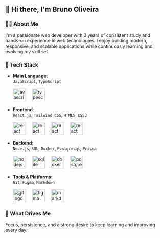 ## 👋 Hi there, I'm Bruno Oliveira

### 🧑‍💻 About Me
I'm a passionate web developer with 3 years of consistent study and hands-on experience in web technologies. I enjoy building modern, responsive, and scalable applications while continuously learning and evolving my skill set.

### 🚀 Tech Stack

- **Main Language**:  
  `JavaScript`, `TypeScript`
  <div align="left">
   <img src="https://cdn.jsdelivr.net/gh/devicons/devicon/icons/javascript/javascript-original.svg" height="40" alt="javascript logo"  />
    <img width="12" />
    <img src="https://cdn.jsdelivr.net/gh/devicons/devicon/icons/typescript/typescript-original.svg" height="40" alt="typescript logo"  />
    <img width="12" />
  </div>

- **Frontend**:  
  `React.js`, `Tailwind CSS`, `HTML5`, `CSS3`
   <div align="left">
    <img src="https://cdn.jsdelivr.net/gh/devicons/devicon/icons/react/react-original.svg" height="40" alt="react logo"  />
    <img width="12" />
    <img src="https://cdn.jsdelivr.net/gh/devicons/devicon/icons/tailwindcss/tailwindcss-original.svg" height="40" alt="react logo"  />
    <img width="12" />
    <img src="https://cdn.jsdelivr.net/gh/devicons/devicon/icons/html5/html5-original.svg" height="40" alt="react logo"  />
    <img width="12" />
    <img src="https://cdn.jsdelivr.net/gh/devicons/devicon/icons/css3/css3-original.svg" height="40" alt="react logo"  />
    <img width="12" />
  </div>

- **Backend**:  
  `Node.js`, `SQL`, `Docker`, `Postgresql`, `Prisma`
  <div align="left">
    <img src="https://cdn.jsdelivr.net/gh/devicons/devicon/icons/nodejs/nodejs-plain-wordmark.svg" height="40" alt="nodejs logo"  />
    <img width="12" />
    <img src="https://cdn.jsdelivr.net/gh/devicons/devicon/icons/sqlite/sqlite-original.svg" height="40" alt="sqlite logo"  />
    <img width="12" />
    <img src="https://cdn.jsdelivr.net/gh/devicons/devicon/icons/docker/docker-plain-wordmark.svg" height="40" alt="docker logo"  />
    <img width="12" />
    <img src="https://cdn.jsdelivr.net/gh/devicons/devicon/icons/postgresql/postgresql-original.svg" height="40" alt="postgresql logo"  />
    <img width="12" />
  </div>

- **Tools & Platforms**:  
  `Git`, `Figma`, `Markdown`
  <div align="left">
    <img src="https://cdn.jsdelivr.net/gh/devicons/devicon/icons/git/git-original.svg" height="40" alt="git logo"  />
    <img width="12" />
    <img src="https://cdn.jsdelivr.net/gh/devicons/devicon/icons/figma/figma-original.svg" height="40" alt="figma logo"  />
    <img width="12" />
    <img src="https://cdn.jsdelivr.net/gh/devicons/devicon/icons/markdown/markdown-original.svg" height="40" alt="markdown logo"  />
    <img width="12" />
  <div/>

### 🎯 What Drives Me
Focus, persistence, and a strong desire to keep learning and improving every day.
